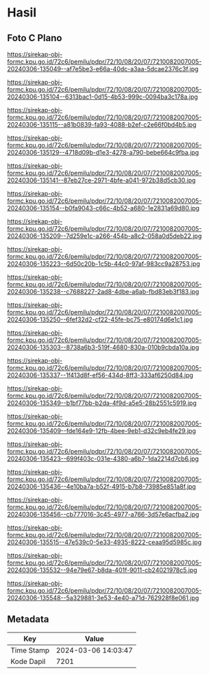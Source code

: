 # Hasil

## Foto C Plano

https://sirekap-obj-formc.kpu.go.id/72c6/pemilu/pdpr/72/10/08/20/07/7210082007005-20240306-135049--af7e5be3-e66a-40dc-a3aa-5dcae2376c3f.jpg

https://sirekap-obj-formc.kpu.go.id/72c6/pemilu/pdpr/72/10/08/20/07/7210082007005-20240306-135104--6313bac1-0d15-4b53-999c-0094ba3c178a.jpg

https://sirekap-obj-formc.kpu.go.id/72c6/pemilu/pdpr/72/10/08/20/07/7210082007005-20240306-135115--a81b0839-fa93-4088-b2ef-c2e66f0bd4b5.jpg

https://sirekap-obj-formc.kpu.go.id/72c6/pemilu/pdpr/72/10/08/20/07/7210082007005-20240306-135129--4718d09b-d1e3-4278-a790-bebe664c9fba.jpg

https://sirekap-obj-formc.kpu.go.id/72c6/pemilu/pdpr/72/10/08/20/07/7210082007005-20240306-135141--87eb27ce-2971-4bfe-a041-972b38d5cb30.jpg

https://sirekap-obj-formc.kpu.go.id/72c6/pemilu/pdpr/72/10/08/20/07/7210082007005-20240306-135154--b0fa9043-c66c-4b52-a680-1e2831a69d80.jpg

https://sirekap-obj-formc.kpu.go.id/72c6/pemilu/pdpr/72/10/08/20/07/7210082007005-20240306-135209--7d259e1c-a266-454b-a8c2-058a0d5deb22.jpg

https://sirekap-obj-formc.kpu.go.id/72c6/pemilu/pdpr/72/10/08/20/07/7210082007005-20240306-135223--6d50c20b-1c5b-44c0-97af-983cc9a28753.jpg

https://sirekap-obj-formc.kpu.go.id/72c6/pemilu/pdpr/72/10/08/20/07/7210082007005-20240306-135238--c7688227-2ad8-4dbe-a6ab-fbd83eb3f183.jpg

https://sirekap-obj-formc.kpu.go.id/72c6/pemilu/pdpr/72/10/08/20/07/7210082007005-20240306-135250--6fef32d2-cf22-45fe-bc75-e80174d6e1c1.jpg

https://sirekap-obj-formc.kpu.go.id/72c6/pemilu/pdpr/72/10/08/20/07/7210082007005-20240306-135303--8738a6b3-519f-4680-830a-010b9cbda10a.jpg

https://sirekap-obj-formc.kpu.go.id/72c6/pemilu/pdpr/72/10/08/20/07/7210082007005-20240306-135337--1f413d8f-ef56-434d-8ff3-333af6250d84.jpg

https://sirekap-obj-formc.kpu.go.id/72c6/pemilu/pdpr/72/10/08/20/07/7210082007005-20240306-135349--b1bf77bb-b2da-4f9d-a5e5-28b2551c5919.jpg

https://sirekap-obj-formc.kpu.go.id/72c6/pemilu/pdpr/72/10/08/20/07/7210082007005-20240306-135409--fde164e9-12fb-4bee-9eb1-d32c9eb4fe29.jpg

https://sirekap-obj-formc.kpu.go.id/72c6/pemilu/pdpr/72/10/08/20/07/7210082007005-20240306-135423--699f403c-031e-4380-a6b7-1da2214d7cb6.jpg

https://sirekap-obj-formc.kpu.go.id/72c6/pemilu/pdpr/72/10/08/20/07/7210082007005-20240306-135436--4e10ba7a-b52f-4915-b7b8-73985e851a8f.jpg

https://sirekap-obj-formc.kpu.go.id/72c6/pemilu/pdpr/72/10/08/20/07/7210082007005-20240306-135456--cb777016-3c45-4977-a766-3d57e6acfba2.jpg

https://sirekap-obj-formc.kpu.go.id/72c6/pemilu/pdpr/72/10/08/20/07/7210082007005-20240306-135515--47e539c0-5e33-4935-8222-ceaa95d5985c.jpg

https://sirekap-obj-formc.kpu.go.id/72c6/pemilu/pdpr/72/10/08/20/07/7210082007005-20240306-135532--94e79e67-b8da-401f-9011-cb24021978c5.jpg

https://sirekap-obj-formc.kpu.go.id/72c6/pemilu/pdpr/72/10/08/20/07/7210082007005-20240306-135548--5a329881-3e53-4e40-a71d-762928f8e061.jpg


## Metadata

| Key        | Value               |
| ---------- | ------------------- |
| Time Stamp | 2024-03-06 14:03:47 |
| Kode Dapil | 7201                |



